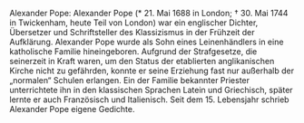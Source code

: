 Alexander Pope: Alexander Pope (* 21. Mai 1688 in London; † 30. Mai 1744 in Twickenham, heute Teil von London) war ein englischer Dichter, Übersetzer und Schriftsteller des Klassizismus in der Frühzeit der Aufklärung. Alexander Pope wurde als Sohn eines Leinenhändlers in eine katholische Familie hineingeboren. Aufgrund der Strafgesetze, die seinerzeit in Kraft waren, um den Status der etablierten anglikanischen Kirche nicht zu gefährden, konnte er seine Erziehung fast nur außerhalb der „normalen“ Schulen erlangen. Ein der Familie bekannter Priester unterrichtete ihn in den klassischen Sprachen Latein und Griechisch, später lernte er auch Französisch und Italienisch. Seit dem 15. Lebensjahr schrieb Alexander Pope eigene Gedichte.
